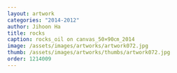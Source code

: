 ```yaml
---
layout: artwork
categories: "2014-2012"
author: Jihoon Ha
title: rocks
caption: rocks_oil on canvas_50×90㎝_2014
image: /assets/images/artworks/artwork072.jpg
thumb: /assets/images/artworks/thumbs/artwork072.jpg
order: 1214009
---
```


